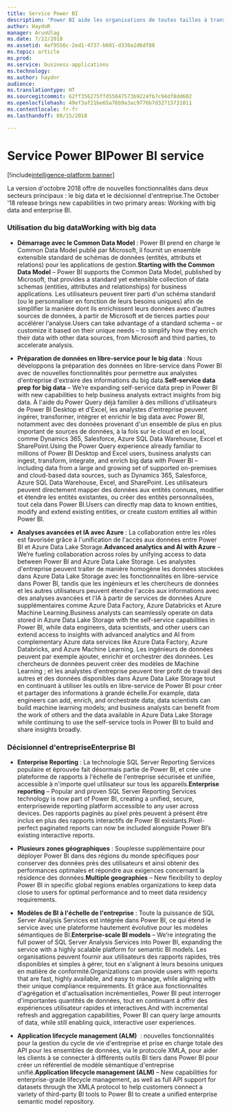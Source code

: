```yaml
---
title: Service Power BI
description: "Power BI aide les organisations de toutes tailles à transformer leurs activités avec des données."
author: HaydnR
manager: ArunUlag
ms.date: 7/22/2018
ms.assetid: 4af9556c-2ed1-4737-b601-d330a2d6df88
ms.topic: article
ms.prod: 
ms.service: business-applications
ms.technology: 
ms.author: haydnr
audience: 
ms.translationtype: HT
ms.sourcegitcommit: 62ff356275ffd55047573b9224fb7c94df8dd602
ms.openlocfilehash: 49ef3af21be65a76b9a3ac9776b7d32715731011
ms.contentlocale: fr-fr
ms.lasthandoff: 08/15/2018

---
```

# <a name="power-bi-service"></a><span data-ttu-id="f43d1-103">Service Power BI</span><span class="sxs-lookup"><span data-stu-id="f43d1-103">Power BI service</span></span>

[!include[intelligence-platform banner](../../includes/intelligence-platform.md)]



<span data-ttu-id="f43d1-104">La version d'octobre 2018 offre de nouvelles fonctionnalités dans deux secteurs principaux : le big data et le décisionnel d'entreprise.</span><span class="sxs-lookup"><span data-stu-id="f43d1-104">The October '18 release brings new capabilities in two primary areas: Working with big data and enterprise BI.</span></span>

### <a name="working-with-big-data"></a><span data-ttu-id="f43d1-105">Utilisation du big data</span><span class="sxs-lookup"><span data-stu-id="f43d1-105">Working with big data</span></span>

-   <span data-ttu-id="f43d1-106">**Démarrage avec le Common Data Model** : Power BI prend en charge le Common Data Model publié par Microsoft, il fournit un ensemble extensible standard de schémas de données (entités, attributs et relations) pour les applications de gestion.</span><span class="sxs-lookup"><span data-stu-id="f43d1-106">**Starting with the Common Data Model** – Power BI supports the Common Data Model, published by Microsoft, that provides a standard yet extensible collection of data schemas (entities, attributes and relationships) for business applications.</span></span> <span data-ttu-id="f43d1-107">Les utilisateurs peuvent tirer parti d'un schéma standard (ou le personnaliser en fonction de leurs besoins uniques) afin de simplifier la manière dont ils enrichissent leurs données avec d'autres sources de données, à partir de Microsoft et de tierces parties pour accélérer l'analyse.</span><span class="sxs-lookup"><span data-stu-id="f43d1-107">Users can take advantage of a standard schema – or customize it based on their unique needs – to simplify how they enrich their data with other data sources, from Microsoft and third parties, to accelerate analysis.</span></span>

-   <span data-ttu-id="f43d1-108">**Préparation de données en libre-service pour le big data** : Nous développons la préparation des données en libre-service dans Power BI avec de nouvelles fonctionnalités pour permettre aux analystes d'entreprise d'extraire des informations du big data.</span><span class="sxs-lookup"><span data-stu-id="f43d1-108">**Self-service data prep for big data** – We’re expanding self-service data prep in Power BI with new capabilities to help business analysts extract insights from big data.</span></span> <span data-ttu-id="f43d1-109">À l'aide du Power Query déjà familier à des millions d'utilisateurs de Power BI Desktop et d'Excel, les analystes d'entreprise peuvent ingérer, transformer, intégrer et enrichir le big data avec Power BI, notamment avec des données provenant d'un ensemble de plus en plus important de sources de données, à la fois sur le cloud et en local, comme Dynamics 365, Salesforce, Azure SQL Data Warehouse, Excel et SharePoint.</span><span class="sxs-lookup"><span data-stu-id="f43d1-109">Using the Power Query experience already familiar to millions of Power BI Desktop and Excel users, business analysts can ingest, transform, integrate, and enrich big data with Power BI – including data from a large and growing set of supported on-premises and cloud-based data sources, such as Dynamics 365, Salesforce, Azure SQL Data Warehouse, Excel, and SharePoint.</span></span> <span data-ttu-id="f43d1-110">Les utilisateurs peuvent directement mapper des données aux entités connues, modifier et étendre les entités existantes, ou créer des entités personnalisées, tout cela dans Power BI.</span><span class="sxs-lookup"><span data-stu-id="f43d1-110">Users can directly map data to known entities, modify and extend existing entities, or create custom entities all within Power BI.</span></span>
 
-   <span data-ttu-id="f43d1-111">**Analyses avancées et IA avec Azure** : La collaboration entre les rôles est favorisée grâce à l'unification de l'accès aux données entre Power BI et Azure Data Lake Storage.</span><span class="sxs-lookup"><span data-stu-id="f43d1-111">**Advanced analytics and AI with Azure** – We’re fueling collaboration across roles by unifying access to data between Power BI and Azure Data Lake Storage.</span></span> <span data-ttu-id="f43d1-112">Les analystes d'entreprise peuvent traiter de manière homogène les données stockées dans Azure Data Lake Storage avec les fonctionnalités en libre-service dans Power BI, tandis que les ingénieurs et les chercheurs de données et les autres utilisateurs peuvent étendre l'accès aux informations avec des analyses avancées et l'IA à partir de services de données Azure supplémentaires comme Azure Data Factory, Azure Databricks et Azure Machine Learning.</span><span class="sxs-lookup"><span data-stu-id="f43d1-112">Business analysts can seamlessly operate on data stored in Azure Data Lake Storage with the self-service capabilities in Power BI, while data engineers, data scientists, and other users can extend access to insights with advanced analytics and AI from complementary Azure data services like Azure Data Factory, Azure Databricks, and Azure Machine Learning.</span></span> <span data-ttu-id="f43d1-113">Les ingénieurs de données peuvent par exemple ajouter, enrichir et orchestrer des données. Les chercheurs de données peuvent créer des modèles de Machine Learning ; et les analystes d'entreprise peuvent tirer profit de travail des autres et des données disponibles dans Azure Data Lake Storage tout en continuant à utiliser les outils en libre-service de Power BI pour créer et partager des informations à grande échelle.</span><span class="sxs-lookup"><span data-stu-id="f43d1-113">For example, data engineers can add, enrich, and orchestrate data; data scientists can build machine learning models; and business analysts can benefit from the work of others and the data available in Azure Data Lake Storage while continuing to use the self-service tools in Power BI to build and share insights broadly.</span></span>

### <a name="enterprise-bi"></a><span data-ttu-id="f43d1-114">Décisionnel d'entreprise</span><span class="sxs-lookup"><span data-stu-id="f43d1-114">Enterprise BI</span></span>

-   <span data-ttu-id="f43d1-115">**Enterprise Reporting** : La technologie SQL Server Reporting Services populaire et éprouvée fait désormais partie de Power BI, et crée une plateforme de rapports à l'échelle de l'entreprise sécurisée et unifiée, accessible à n'importe quel utilisateur sur tous les appareils.</span><span class="sxs-lookup"><span data-stu-id="f43d1-115">**Enterprise reporting** – Popular and proven SQL Server Reporting Services technology is now part of Power BI, creating a unified, secure, enterprisewide reporting platform accessible to any user across devices.</span></span> <span data-ttu-id="f43d1-116">Des rapports paginés au pixel près peuvent à présent être inclus en plus des rapports interactifs de Power BI existants.</span><span class="sxs-lookup"><span data-stu-id="f43d1-116">Pixel-perfect paginated reports can now be included alongside Power BI’s existing interactive reports.</span></span>
  
-   <span data-ttu-id="f43d1-117">**Plusieurs zones géographiques** : Souplesse supplémentaire pour déployer Power BI dans des régions du monde spécifiques pour conserver des données près des utilisateurs et ainsi obtenir des performances optimales et répondre aux exigences concernant la résidence des données.</span><span class="sxs-lookup"><span data-stu-id="f43d1-117">**Multiple geographies** – New flexibility to deploy Power BI in specific global regions enables organizations to keep data close to users for optimal performance and to meet data residency requirements.</span></span>

-   <span data-ttu-id="f43d1-118">**Modèles de BI à l'échelle de l'entreprise** : Toute la puissance de SQL Server Analysis Services est intégrée dans Power BI, ce qui étend le service avec une plateforme hautement évolutive pour les modèles sémantiques de BI.</span><span class="sxs-lookup"><span data-stu-id="f43d1-118">**Enterprise-scale BI models** – We’re integrating the full power of SQL Server Analysis Services into Power BI, expanding the service with a highly scalable platform for semantic BI models.</span></span> <span data-ttu-id="f43d1-119">Les organisations peuvent fournir aux utilisateurs des rapports rapides, très disponibles et simples à gérer, tout en s'alignant à leurs besoins uniques en matière de conformité.</span><span class="sxs-lookup"><span data-stu-id="f43d1-119">Organizations can provide users with reports that are fast, highly available, and easy to manage, while aligning with their unique compliance requirements.</span></span> <span data-ttu-id="f43d1-120">Et grâce aux fonctionnalités d'agrégation et d'actualisation incrémentielles, Power BI peut interroger d'importantes quantités de données, tout en continuant à offrir des expériences utilisateur rapides et interactives.</span><span class="sxs-lookup"><span data-stu-id="f43d1-120">And with incremental refresh and aggregation capabilities, Power BI can query large amounts of data, while still enabling quick, interactive user experiences.</span></span>

-   <span data-ttu-id="f43d1-121">**Application lifecycle management (ALM)**  : nouvelles fonctionnalités pour la gestion du cycle de vie d'entreprise et prise en charge totale des API pour les ensembles de données, via le protocole XMLA, pour aider les clients à se connecter à différents outils BI tiers dans Power BI pour créer un référentiel de modèle sémantique d'entreprise unifié.</span><span class="sxs-lookup"><span data-stu-id="f43d1-121">**Application lifecycle management (ALM)** – New capabilities for enterprise-grade lifecycle management, as well as full API support for datasets through the XMLA protocol to help customers connect a variety of third-party BI tools to Power BI to create a unified enterprise semantic model repository.</span></span>

